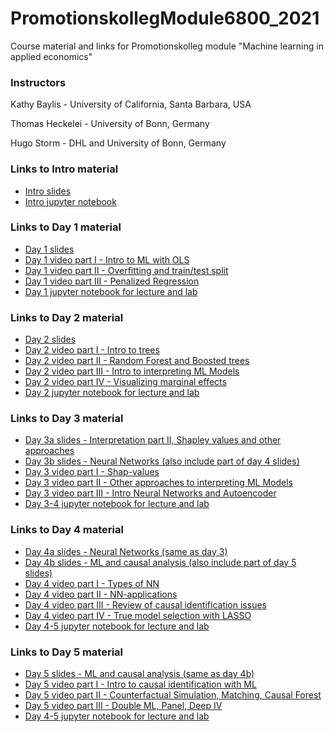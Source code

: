 # PromotionskollegModule6800_2021
Course material and links for Promotionskolleg module "Machine learning in applied economics"
### Instructors 
Kathy Baylis - University of California, Santa Barbara, USA

Thomas Heckelei - University of Bonn, Germany

Hugo Storm - DHL and University of Bonn, Germany

### Links to Intro material

- [Intro slides](https://docs.google.com/presentation/d/1y5iono-CsO2mPmB-yU7PqYTYPmlMHBLME5afiJw-1Ls/edit?usp=sharing)
- [Intro jupyter notebook](https://github.com/agpo-ilr-uni-bonn/PromotionskollegModule6800_2021/blob/main/labIntro.ipynb)

### Links to Day 1 material 

- [Day 1 slides](https://docs.google.com/presentation/d/1K8LWWnomUNXvcnbXxn3eFeeFMTlWYaGFrwLrW0ifjBQ/edit?usp=sharing)
- [Day 1 video part I - Intro to ML with OLS](https://youtu.be/0dJmWUDkzNY)
- [Day 1 video part II - Overfitting and train/test split](https://youtu.be/_kFbZaCVNlc)
- [Day 1 video part III - Penalized Regression](https://youtu.be/6KofZlteszw)
- [Day 1 jupyter notebook for lecture and lab](https://github.com/agpo-ilr-uni-bonn/PromotionskollegModule6800_2021/blob/main/6800_Day1.ipynb)

### Links to Day 2 material 

- [Day 2 slides](https://docs.google.com/presentation/d/1mbZbCS_0Tz3oi2NFO8aC-QDmQcy-_cjyDinirjIuBxQ/edit?usp=sharing)
- [Day 2 video part I - Intro to trees](https://youtu.be/SbZrIynqytA)
- [Day 2 video part II - Random Forest and Boosted trees](https://youtu.be/lD0Gju_MIdA)
- [Day 2 video part III - Intro to interpreting ML Models](https://youtu.be/NGGad3aM0lw)
- [Day 2 video part IV - Visualizing marginal effects](https://youtu.be/agjwrG2m1go)
- [Day 2 jupyter notebook for lecture and lab](https://github.com/agpo-ilr-uni-bonn/PromotionskollegModule6800_2021/blob/main/6800_Day2.ipynb)


### Links to Day 3 material 
- [Day 3a slides - Interpretation part II, Shapley values and other approaches](https://docs.google.com/presentation/d/1ajDVri8mjvihYwZm2jxYDSqsYmrTeqMfwfrr7LWsJlg/edit?usp=sharing)
- [Day 3b slides - Neural Networks (also include part of day 4 slides)](https://docs.google.com/presentation/d/1dxaM8_2Bz7BKPoFQQvIT-0v2SsA0NGLqrkqJxQYuGwA/edit?usp=sharing)
- [Day 3 video part I - Shap-values](https://youtu.be/D6M0V1YGQH4)
- [Day 3 video part II - Other approaches to interpreting ML Models](https://youtu.be/_CV2DjXEgfw)
- [Day 3 video part III - Intro Neural Networks and Autoencoder](https://youtu.be/3sldUdcAhX4)
- [Day 3-4 jupyter notebook for lecture and lab](https://github.com/agpo-ilr-uni-bonn/PromotionskollegModule6800_2021/blob/main/6800_Day3-4.ipynb)


### Links to Day 4 material 
- [Day 4a slides - Neural Networks (same as day 3)](https://docs.google.com/presentation/d/1dxaM8_2Bz7BKPoFQQvIT-0v2SsA0NGLqrkqJxQYuGwA/edit?usp=sharing)
- [Day 4b slides - ML and causal analysis (also include part of day 5 slides)](https://docs.google.com/presentation/d/1wNfltZo-vuEHQHKhTKABMulkXLeGju7H7JxuN8YWf-0/edit?usp=sharing)
- [Day 4 video part I - Types of NN](https://youtu.be/T-PXzdHOZZE)
- [Day 4 video part II - NN-applications](https://youtu.be/ERtXTGVoOVA)
- [Day 4 video part III - Review of causal identification issues](https://youtu.be/rraN7suQYps)
- [Day 4 video part IV - True model selection with LASSO](https://youtu.be/dNTZ-w4-CyE)
- [Day 4-5 jupyter notebook for lecture and lab](https://github.com/agpo-ilr-uni-bonn/PromotionskollegModule6800_2021/blob/main/6800_Day4-5.ipynb)


### Links to Day 5 material 
- [Day 5 slides - ML and causal analysis (same as day 4b)](https://docs.google.com/presentation/d/1wNfltZo-vuEHQHKhTKABMulkXLeGju7H7JxuN8YWf-0/edit?usp=sharing)
- [Day 5 video part I - Intro to causal identification with ML](https://youtu.be/Vam7F5NCIn4)
- [Day 5 video part II - Counterfactual Simulation, Matching, Causal Forest](https://youtu.be/b1uzoTIYHiU)
- [Day 5 video part III - Double ML, Panel, Deep IV](https://youtu.be/tWmqwULSPWw)
- [Day 4-5 jupyter notebook for lecture and lab](https://github.com/agpo-ilr-uni-bonn/PromotionskollegModule6800_2021/blob/main/6800_Day4-5.ipynb)
